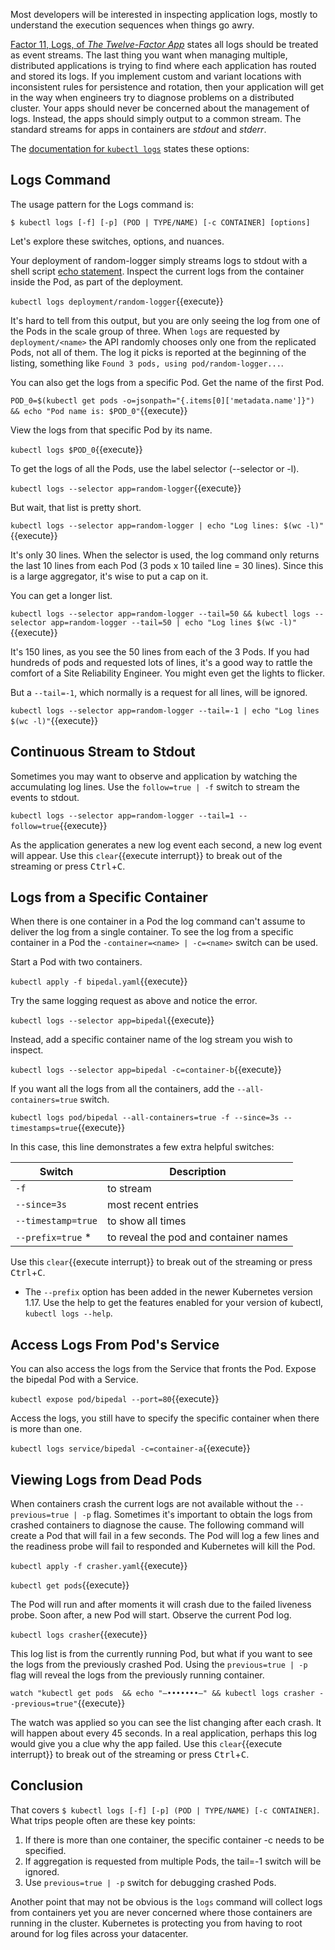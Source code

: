 Most developers will be interested in inspecting application logs, mostly to understand the execution sequences when things go awry.

[Factor 11, Logs, of _The Twelve-Factor App_](https://12factor.net/logs) states all logs should be treated as event streams. The last thing you want when managing multiple, distributed applications is trying to find where each application has routed and stored its logs. If you implement custom and variant locations with inconsistent rules for persistence and rotation, then your application will get in the way when engineers try to diagnose problems on a distributed cluster. Your apps should never be concerned about the management of logs. Instead, the apps should simply output to a common stream. The standard streams for apps in containers are _stdout_ and _stderr_.

The [documentation for `kubectl logs`](https://kubernetes.io/docs/reference/generated/kubectl/kubectl-commands#logs) states these options:

## Logs Command

The usage pattern for the Logs command is:

`$ kubectl logs [-f] [-p] (POD | TYPE/NAME) [-c CONTAINER] [options]`

Let's explore these switches, options, and nuances.

Your deployment of random-logger simply streams logs to stdout with a shell script [echo statement](https://github.com/chentex/random-logger/blob/master/entrypoint.sh). Inspect the current logs from the container inside the Pod, as part of the deployment.

`kubectl logs deployment/random-logger`{{execute}}

It's hard to tell from this output, but you are only seeing the log from one of the Pods in the scale group of three. When `logs` are requested by `deployment/<name>` the API randomly chooses only one from the replicated Pods, not all of them. The log it picks is reported at the beginning of the listing, something like `Found 3 pods, using pod/random-logger...`.

You can also get the logs from a specific Pod. Get the name of the first Pod.

`POD_0=$(kubectl get pods -o=jsonpath="{.items[0]['metadata.name']}") && echo "Pod name is: $POD_0"`{{execute}}

View the logs from that specific Pod by its name.

`kubectl logs $POD_0`{{execute}}

To get the logs of all the Pods, use the label selector (--selector or -l).

`kubectl logs --selector app=random-logger`{{execute}}

But wait, that list is pretty short.

`kubectl logs --selector app=random-logger | echo "Log lines: $(wc -l)"`{{execute}}

It's only 30 lines. When the selector is used, the log command only returns the last 10 lines from each Pod (3 pods x 10 tailed line = 30 lines). Since this is a large aggregator, it's wise to put a cap on it.

You can get a longer list.

`kubectl logs --selector app=random-logger --tail=50 && kubectl logs --selector app=random-logger --tail=50 | echo "Log lines $(wc -l)"`{{execute}}

It's 150 lines, as you see the 50 lines from each of the 3 Pods. If you had hundreds of pods and requested lots of lines, it's a good way to rattle the comfort of a Site Reliability Engineer. You might even get the lights to flicker.

But a `--tail=-1`, which normally is a request for all lines, will be ignored.

`kubectl logs --selector app=random-logger --tail=-1 | echo "Log lines $(wc -l)"`{{execute}}

## Continuous Stream to Stdout

Sometimes you may want to observe and application by watching the accumulating log lines. Use the `follow=true | -f` switch to stream the events to stdout.

`kubectl logs --selector app=random-logger --tail=1 --follow=true`{{execute}}

As the application generates a new log event each second, a new log event will appear. Use this `clear`{{execute interrupt}} to break out of the streaming or press <kbd>Ctrl</kbd>+<kbd>C</kbd>.

## Logs from a Specific Container

When there is one container in a Pod the log command can't assume to deliver the log from a single container. To see the log from a specific container in a Pod the `-container=<name> | -c=<name>` switch can be used.

Start a Pod with two containers.

`kubectl apply -f bipedal.yaml`{{execute}}

Try the same logging request as above and notice the error.

`kubectl logs --selector app=bipedal`{{execute}}

Instead, add a specific container name of the log stream you wish to inspect.

`kubectl logs --selector app=bipedal -c=container-b`{{execute}}

If you want all the logs from all the containers, add the `--all-containers=true` switch.

`kubectl logs pod/bipedal --all-containers=true -f --since=3s --timestamps=true`{{execute}}

In this case, this line demonstrates a few extra helpful switches:

| Switch              | Description                           |
|---------------------|---------------------------------------|
| `-f`                | to stream                             |
| `--since=3s`        | most recent entries                   |
| `--timestamp=true`  | to show all times                     |
| `--prefix=true` *   | to reveal the pod and container names |

Use this `clear`{{execute interrupt}} to break out of the streaming or press <kbd>Ctrl</kbd>+<kbd>C</kbd>.

* The `--prefix` option has been added in the newer Kubernetes version 1.17. Use the help to get the features enabled for your version of kubectl, `kubectl logs --help`.

## Access Logs From Pod's Service

You can also access the logs from the Service that fronts the Pod. Expose the bipedal Pod with a Service.

`kubectl expose pod/bipedal --port=80`{{execute}}

Access the logs, you still have to specify the specific container when there is more than one.

`kubectl logs service/bipedal -c=container-a`{{execute}}

## Viewing Logs from Dead Pods

When containers crash the current logs are not available without the `--previous=true | -p` flag. Sometimes it's important to obtain the logs from crashed containers to diagnose the cause. The following command will create a Pod that will fail in a few seconds. The Pod will log a few lines and the readiness probe will fail to responded and Kubernetes will kill the Pod.

`kubectl apply -f crasher.yaml`{{execute}}

`kubectl get pods`{{execute}}

The Pod will run and after moments it will crash due to the failed liveness probe. Soon after, a new Pod will start. Observe the current Pod log.

`kubectl logs crasher`{{execute}}

This log list is from the currently running Pod, but what if you want to see the logs from the previously crashed Pod. Using the `previous=true | -p` flag will reveal the logs from the previously running container.

`watch "kubectl get pods  && echo "—•••••••—" && kubectl logs crasher --previous=true"`{{execute}}

The watch was applied so you can see the list changing after each crash. It will happen about every 45 seconds. In a real application, perhaps this log would give you a clue why the app failed. Use this `clear`{{execute interrupt}} to break out of the streaming or press <kbd>Ctrl</kbd>+<kbd>C</kbd>.

## Conclusion

That covers `$ kubectl logs [-f] [-p] (POD | TYPE/NAME) [-c CONTAINER]`. What trips people often are these key points:

1. If there is more than one container, the specific container -c needs to be specified.
1. If aggregation is requested from multiple Pods, the tail=-1 switch will be ignored.
1. Use `previous=true | -p` switch for debugging crashed Pods.

Another point that may not be obvious is the `logs` command will collect logs from containers yet you are never concerned where those containers are running in the cluster. Kubernetes is protecting you from having to root around for log files across your datacenter.
